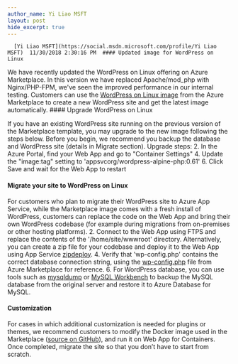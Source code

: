 ```yaml
---
author_name: Yi Liao MSFT
layout: post
hide_excerpt: true
---
```

      [Yi Liao MSFT](https://social.msdn.microsoft.com/profile/Yi Liao MSFT)  11/30/2018 2:30:16 PM  #### Updated image for WordPress on Linux

 We have recently updated the WordPress on Linux offering on Azure Marketplace. In this version we have replaced Apache/mod\_php with Nginx/PHP-FPM, we've seen the improved performance in our internal testing. Customers can use the [WordPress on Linux image](https://aka.ms/linux-wordpress) from the Azure Marketplace to create a new WordPress site and get the latest image automatically. #### Upgrade WordPress on Linux

 If you have an existing WordPress site running on the previous version of the Marketplace template, you may upgrade to the new image following the steps below. Before you begin, we recommend you backup the database and WordPress site (details in Migrate section). Upgrade steps:  2. In the Azure Portal, find your Web App and go to "Container Settings"
 4. Update the "image:tag" setting to 'appsvcorg/wordpress-alpine-php:0.61'
 6. Click Save and wait for the Web App to restart
  #### Migrate your site to WordPress on Linux

 For customers who plan to migrate their WordPress site to Azure App Service, while the Marketplace image comes with a fresh install of WordPress, customers can replace the code on the Web App and bring their own WordPress codebase (for example during migrations from on-premises or other hosting platforms).  2. Connect to the Web App using FTPS and replace the contents of the '/home/site/wwwroot' directory. Alternatively, you can create a zip file for your codebase and deploy it to the Web App using App Service [zipdeploy](https://docs.microsoft.com/en-us/azure/app-service/app-service-deploy-zip).
 4. Verify that 'wp-config.php' contains the correct database connection string, using the [wp-config.php](https://github.com/Azure/app-service-quickstart-docker-images/blob/master/wordpress-alpine-php/0.61/wp-config.php) file from Azure Marketplace for reference.
 6. For WordPress database, you can use tools such as [mysqldump](https://linuxize.com/post/how-to-back-up-and-restore-mysql-databases-with-mysqldump/) or [MySQL Workbench](https://www.mysql.com/products/workbench/) to backup the MySQL database from the original server and restore it to Azure Database for MySQL.
  #### Customization

 For cases in which additional customization is needed for plugins or themes, we recommend customers to modify the Docker image used in the Marketplace ([source on GitHub](https://github.com/Azure/app-service-quickstart-docker-images/tree/master/wordpress-alpine-php/0.61)), and run it on Web App for Containers. Once completed, migrate the site so that you don’t have to start from scratch.     